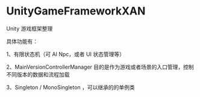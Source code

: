 # UnityGameFrameworkXAN
Unity 游戏框架整理

具体功能有：

1、有限状态机（可 AI Npc，或者 UI 状态管理等）

2、MainVersionControllerManager 目的是作为游戏或者场景的入口管理，控制不同版本的数据和流程加载

3、Singleton / MonoSingleton ，可以继承的的单例类
